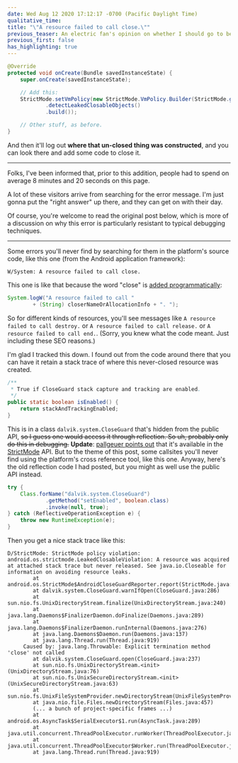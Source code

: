 ```yaml
---
date: Wed Aug 12 2020 17:12:17 -0700 (Pacific Daylight Time)
qualitative_time: 
title: "\"A resource failed to call close.\""
previous_teaser: An electric fan's opinion on whether I should go to bed earlier
previous_first: false
has_highlighting: true
---
```


```java
@Override
protected void onCreate(Bundle savedInstanceState) {
	super.onCreate(savedInstanceState);

	// Add this:
	StrictMode.setVmPolicy(new StrictMode.VmPolicy.Builder(StrictMode.getVmPolicy())
			.detectLeakedClosableObjects()
			.build());

	// Other stuff, as before.
}
```

And then it'll log out **where that un-closed thing was constructed**, and you can look there and add some code to close it.

---

Folks, I've been informed that, prior to this addition, people had to spend on average 8 minutes and 20 seconds on this page.

A lot of these visitors arrive from searching for the error message.
I'm just gonna put the "right answer" up there, and they can get on with their day.

Of course, you're welcome to read the original post below, which is more of a discussion on why this error is particularly resistant to typical debugging techniques.

---

Some errors you'll never find by searching for them in the platform's source code, like this one (from the Android application framework):

```
W/System: A resource failed to call close.
```

This one is like that because the word "close" is [added programmatically](https://cs.android.com/android/platform/superproject/+/android-10.0.0_r30:libcore/dalvik/src/main/java/dalvik/system/CloseGuard.java;l=279):

```java
System.logW("A resource failed to call "
        + (String) closerNameOrAllocationInfo + ". ");
```

So for different kinds of resources, you'll see messages like `A resource failed to call destroy.` or `A resource failed to call release.` or `A resource failed to call end.`. (Sorry, you knew what the code meant. Just including these SEO reasons.)

I'm glad I tracked this down.
I found out from the code around there that you can have it retain a stack trace of where this never-closed resource was created.

```java
/**
 * True if CloseGuard stack capture and tracking are enabled.
 */
public static boolean isEnabled() {
    return stackAndTrackingEnabled;
}
```

This is in a class `dalvik.system.CloseGuard` that's hidden from the public API, ~~so I guess one would access it through reflection.
So uh, probably only do this in debugging.~~
**Update**: [pallgeuer points out](https://stackoverflow.com/a/64929520/1864688) that it's available in the [StrictMode](https://developer.android.com/reference/android/os/StrictMode.VmPolicy.Builder#detectLeakedClosableObjects()) API.
But to the theme of this post, some callsites you'll never find using the platform's cross reference tool, like this one.
Anyway, here's the old reflection code I had posted, but you might as well use the public API instead.

```java
try {
	Class.forName("dalvik.system.CloseGuard")
			.getMethod("setEnabled", boolean.class)
			.invoke(null, true);
} catch (ReflectiveOperationException e) {
	throw new RuntimeException(e);
}
```

Then you get a nice stack trace like this:

```
D/StrictMode: StrictMode policy violation: android.os.strictmode.LeakedClosableViolation: A resource was acquired at attached stack trace but never released. See java.io.Closeable for information on avoiding resource leaks.
        at android.os.StrictMode$AndroidCloseGuardReporter.report(StrictMode.java:1877)
        at dalvik.system.CloseGuard.warnIfOpen(CloseGuard.java:286)
        at sun.nio.fs.UnixDirectoryStream.finalize(UnixDirectoryStream.java:240)
        at java.lang.Daemons$FinalizerDaemon.doFinalize(Daemons.java:289)
        at java.lang.Daemons$FinalizerDaemon.runInternal(Daemons.java:276)
        at java.lang.Daemons$Daemon.run(Daemons.java:137)
        at java.lang.Thread.run(Thread.java:919)
     Caused by: java.lang.Throwable: Explicit termination method 'close' not called
        at dalvik.system.CloseGuard.open(CloseGuard.java:237)
        at sun.nio.fs.UnixDirectoryStream.<init>(UnixDirectoryStream.java:76)
        at sun.nio.fs.UnixSecureDirectoryStream.<init>(UnixSecureDirectoryStream.java:63)
        at sun.nio.fs.UnixFileSystemProvider.newDirectoryStream(UnixFileSystemProvider.java:436)
        at java.nio.file.Files.newDirectoryStream(Files.java:457)
        (... a bunch of project-specific frames ...)
        at android.os.AsyncTask$SerialExecutor$1.run(AsyncTask.java:289)
        at java.util.concurrent.ThreadPoolExecutor.runWorker(ThreadPoolExecutor.java:1167)
        at java.util.concurrent.ThreadPoolExecutor$Worker.run(ThreadPoolExecutor.java:641)
        at java.lang.Thread.run(Thread.java:919) 
```
